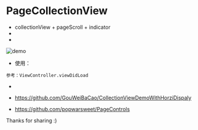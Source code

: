 # PageCollectionView
- collectionView + pageScroll + indicator
- 
-


![demo](http://7xpsbf.com1.z0.glb.clouddn.com/May-19-2018%2019-02-47.gif)



- 使用：

 ````
 参考：ViewController.viewDidLoad
 
 ````

- 
- https://github.com/GouWeiBaCao/CollectionViewDemoWithHorziDispaly

- https://github.com/popwarsweet/PageControls

Thanks for sharing :)


